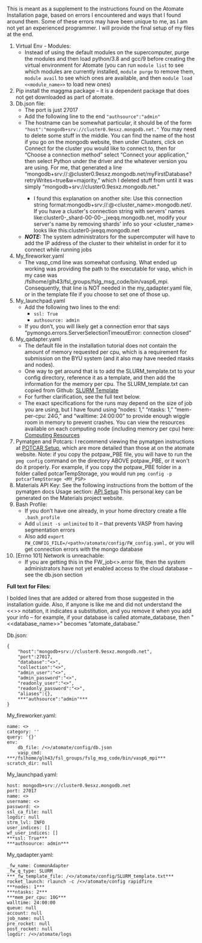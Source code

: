 This is meant as a supplement to the instructions found on the Atomate Installation page, based on errors I encountered and ways that I found around them. Some of these errors may have been unique to me, as I am not yet an experienced programmer. I will provide the final setup of my files at the end. 

1. Virtual Env - Modules:
   - Instead of using the default modules on the supercomputer, purge the modules and then load python/3.8 and gcc/9 before creating the virtual environment for Atomate (you can run `module list` to see which modules are currently installed, `module purge` to remove them, `module avail` to see which ones are available, and then `module load <<module_name>>` to load new ones)
3. Pip install the maggma package – it is a dependent package that does not get downloaded as part of atomate. 
4. Db.json file:
   - The port is just 27017
   - Add the following line to the end `"authsource":"admin"`
   - The hostname can be somewhat particular, it should be of the form `"host":"mongodb+srv://cluster0.9esxz.mongodb.net."` You may need to delete some stuff in the middle. You can find the name of the host if you go on the mongodb website, then under Clusters, click on Connect for the cluster you would like to connect to, then for “Choose a connection method” select “Connect your application,” then select Python under the driver and the whatever version you are using. For me, that generated a line “mongodb+srv://<username>:<password>@cluster0.9esxz.mongodb.net/myFirstDatabase?retryWrites=true&w=majority,” which I deleted stuff from until it was simply “mongodb+srv://cluster0.9esxz.mongodb.net."
      - I found this explanation on another site: Use this connection string format:mongodb+srv://:@<cluster_name>.mongodb.net/. If you have a cluster's connection string with servers' names like:cluster0-_shard-00-00-_jxeqq.mongodb.net, modify your server's name by removing shards' info so your <cluster_name> looks like this:cluster0-jxeqq.mongodb.net
    - ***NOTE:*** The system administrators for the supercomputer will have to add the IP address of the cluster to their whitelist in order for it to connect while running jobs
4. My_fireworker.yaml
    - The vasp_cmd line was somewhat confusing. What ended up working was providing the path to the executable for vasp, which in my case was /fslhome/glh43/fsl_groups/fslg_msg_code/bin/vasp6_mpi. Consequently, that line is NOT needed in the my_qadapter.yaml file, or in the template file if you choose to set one of those up. 
5. My_launchpad.yaml
    - Add the following two lines to the end: 
      - `ssl: True`
      - `authsource: admin`
    - If you don’t, you will likely get a connection error that says “pymongo.errors.ServerSelectionTimeoutError: connection closed”
6. My_qadapter.yaml
   - The default file in the installation tutorial does not contain the amount of memory requested per cpu, which is a requirement for submission on the BYU system (and it also may have needed ntasks and nodes). 
   - One way to get around that is to add the SLURM_template.txt to your config directory, reference it as a template, and then add the information for the memory per cpu. The SLURM_template.txt can copied from Github: [SLURM Template](https://github.com/materialsproject/fireworks/blob/main/fireworks/user_objects/queue_adapters/SLURM_template.txt)
   - For further clarification, see the full text below. 
   - The exact specifications for the runs may depend on the size of job you are using, but I have found using “nodes: 1,” “ntasks: 1,” “mem-per-cpu: 24G,” and “walltime: 24:00:00” to provide enough wiggle room in memory to prevent crashes. You can view the resources available on each computing node (including memory per cpu) here: [Computing Resources](https://rc.byu.edu/documentation/resources)
7. Pymatgen and Potcars: I recommend viewing the pymatgen instructions at [POTCAR Setup](https://pymatgen.org/installation.html#potcar-setup), which are more detailed than those at on the atomate website. Note: if you copy the potpaw_PBE file, you will have to run the `pmg config` command on the directory ABOVE potpaw_PBE, or it won't do it properly. For example, if you copy the potpaw_PBE folder in a folder called potcarTempStorage, you would run `pmg config -p potcarTempStorage <MY_PSP>`
8. Materials API Key: See the following instructions from the bottom of the pymatgen docs Usage section:  [API Setup](https://pymatgen.org/usage.html#setting-the-pmg-mapi-key-in-the-config-file)  This personal key can be generated on the Materials project website.
9. Bash Profile:
    - If you don’t have one already, in your home directory create a file `.bash_profile`
    - Add `ulimit -s unlimited` to it – that prevents VASP from having segmentation errors
    - Also add `export FW_CONFIG_FILE=/<path>/atomate/config/FW_config.yaml,` or you will get connection errors with the mongo database
10. [Errno 101] Network is unreachable: 
    - If you are getting this in the FW_job<<number>>.error file, then the system administrators have not yet enabled access to the cloud database – see the db.json section


**Full text for Files:**

I bolded lines that are added or altered from those suggested in the installation guide. Also, if anyone is like me and did not understand the <<>> notation, it indicates a substitution, and you remove it when you add your info – for example, if your database is called atomate_database, then "<<database_name>>" becomes “atomate_database.”


Db.json:
<pre><code>{
	"host":"mongodb+srv://cluster0.9esxz.mongodb.net",
	"port":27017,
	"database":"<<database_name>>",
	"collection":"<<collection_name>>",
	"admin_user":"<<admin_username>>",
	"admin_password":"<<admin_password>>",
	"readonly_user":"<<read_user_name>>",
	"readonly_password":"<<user_password>>",
	"aliases":{},
	***"authsource":"admin"***
}
</code></pre>

My_fireworker.yaml:
<pre><code>name: <<worker_name>>
category: ''
query: '{}'
env:
    db_file: /<<path>>/atomate/config/db.json
    vasp_cmd: ***/fslhome/glh43/fsl_groups/fslg_msg_code/bin/vasp6_mpi***
scratch_dir: null
</code></pre>

My_launchpad.yaml:
<pre><code>host: mongodb+srv://cluster0.9esxz.mongodb.net
port: 27017
name: <<database_name>>
username: <<admin_username>>
password: <<admin_password>>
ssl_ca_file: null
logdir: null
strm_lvl: INFO
user_indices: []
wf_user_indices: []
***ssl: True***
***authsource: admin***
</code></pre>

My_qadapter.yaml: 
<pre><code>_fw_name: CommonAdapter
_fw_q_type: SLURM
***_fw_template_file: /<<path>>/atomate/config/SLURM_template.txt***
rocket_launch: rlaunch -c /<<path>>/atomate/config rapidfire
***nodes: 1***
***ntasks: 2***
***mem_per_cpu: 10G***
walltime: 24:00:00
queue: null
account: null
job_name: null
pre_rocket: null
post_rocket: null
logdir: /<<path>>/atomate/logs
</code></pre>
